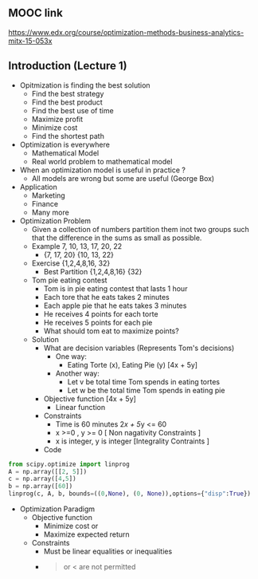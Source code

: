 ## MOOC link 
https://www.edx.org/course/optimization-methods-business-analytics-mitx-15-053x
## Introduction (Lecture 1)
 * Opitmization is finding the best solution
   * Find the best strategy
   * Find the best product 
   * Find the best use of time
   * Maximize profit
   * Minimize cost
   * Find the shortest path 
* Optimization is everywhere
  * Mathematical Model 
  * Real world problem to mathematical model
* When an optimization model is useful in practice ? 
  * All models are wrong but some are useful (George Box)
* Application 
   * Marketing
   * Finance
   * Many more
* Optimization Problem
  * Given a collection of numbers partition them inot two groups such that the difference in the sums as small as possible.
  * Example 7, 10, 13, 17, 20, 22
     * {7, 17, 20} {10, 13, 22}
  * Exercise {1,2,4,8,16, 32} 
     * Best Partition {1,2,4,8,16} {32}
  * Tom pie eating contest
     * Tom is in pie eating contest that lasts 1 hour
     * Each tore that he eats takes 2 minutes
     * Each apple pie that he eats takes 3 minutes
     * He receives 4 points for each torte
     * He receives 5 points for each pie
     * What should tom eat to maximize points?
  * Solution
     * What are decision variables (Represents Tom's decisions)
        * One way:
          * Eating Torte (x), Eating Pie (y) [4x + 5y]
        * Another way:
          * Let v be total time Tom spends in eating tortes
          * Let w be the total time Tom spends in eating pie 
     * Objective function [4x + 5y]
        * Linear function 
     * Constraints
        * Time is 60 minutes 2*x + 5*y <= 60
        * x >=0 , y >= 0  [ Non nagativity Constraints ]
        * x is integer, y is integer [Integrality Contraints ]
     * Code
``` python
from scipy.optimize import linprog
A = np.array([[2, 5]])
c = np.array([4,5])
b = np.array([60])
linprog(c, A, b, bounds=((0,None), (0, None)),options={"disp":True})
```
 * Optimization Paradigm
   * Objective function
     * Minimize cost or 
     * Maximize expected return
   * Constraints
     * Must be linear equalities or inequalities
     * > or < are not permitted
  
